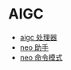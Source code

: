 # AIGC

- [aigc 处理器](aigc%E5%A4%84%E7%90%86%E5%99%A8.md)
- [neo 助手](neo%E5%8A%A9%E6%89%8B.md)
- [neo 命令模式](neo%E5%91%BD%E4%BB%A4%E6%A8%A1%E5%BC%8F.md)
